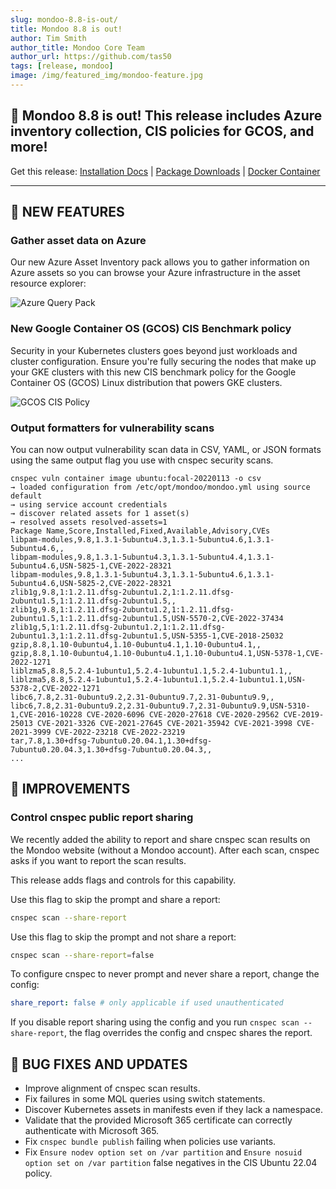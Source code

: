 ```yaml
---
slug: mondoo-8.8-is-out/
title: Mondoo 8.8 is out!
author: Tim Smith
author_title: Mondoo Core Team
author_url: https://github.com/tas50
tags: [release, mondoo]
image: /img/featured_img/mondoo-feature.jpg
---
```


## 🥳 Mondoo 8.8 is out! This release includes Azure inventory collection, CIS policies for GCOS, and more!

Get this release: [Installation Docs](/cnspec/) | [Package Downloads](https://releases.mondoo.com/cnspec/) | [Docker Container](https://hub.docker.com/r/mondoo/cnspec)

---

## 🎉 NEW FEATURES

### Gather asset data on Azure

Our new Azure Asset Inventory pack allows you to gather information on Azure assets so you can browse your Azure infrastructure in the asset resource explorer:

![Azure Query Pack](/img/releases/2023-05-02-mondoo-8.8-is-out/azure.png)

### New Google Container OS (GCOS) CIS Benchmark policy

Security in your Kubernetes clusters goes beyond just workloads and cluster configuration. Ensure you're fully securing the nodes that make up your GKE clusters with this new CIS benchmark policy for the Google Container OS (GCOS) Linux distribution that powers GKE clusters.

![GCOS CIS Policy](/img/releases/2023-05-02-mondoo-8.8-is-out/gcos.png)

### Output formatters for vulnerability scans

You can now output vulnerability scan data in CSV, YAML, or JSON formats using the same output flag you use with cnspec security scans.

```text
cnspec vuln container image ubuntu:focal-20220113 -o csv
→ loaded configuration from /etc/opt/mondoo/mondoo.yml using source default
→ using service account credentials
→ discover related assets for 1 asset(s)
→ resolved assets resolved-assets=1
Package Name,Score,Installed,Fixed,Available,Advisory,CVEs
libpam-modules,9.8,1.3.1-5ubuntu4.3,1.3.1-5ubuntu4.6,1.3.1-5ubuntu4.6,,
libpam-modules,9.8,1.3.1-5ubuntu4.3,1.3.1-5ubuntu4.4,1.3.1-5ubuntu4.6,USN-5825-1,CVE-2022-28321
libpam-modules,9.8,1.3.1-5ubuntu4.3,1.3.1-5ubuntu4.6,1.3.1-5ubuntu4.6,USN-5825-2,CVE-2022-28321
zlib1g,9.8,1:1.2.11.dfsg-2ubuntu1.2,1:1.2.11.dfsg-2ubuntu1.5,1:1.2.11.dfsg-2ubuntu1.5,,
zlib1g,9.8,1:1.2.11.dfsg-2ubuntu1.2,1:1.2.11.dfsg-2ubuntu1.5,1:1.2.11.dfsg-2ubuntu1.5,USN-5570-2,CVE-2022-37434
zlib1g,5,1:1.2.11.dfsg-2ubuntu1.2,1:1.2.11.dfsg-2ubuntu1.3,1:1.2.11.dfsg-2ubuntu1.5,USN-5355-1,CVE-2018-25032
gzip,8.8,1.10-0ubuntu4,1.10-0ubuntu4.1,1.10-0ubuntu4.1,,
gzip,8.8,1.10-0ubuntu4,1.10-0ubuntu4.1,1.10-0ubuntu4.1,USN-5378-1,CVE-2022-1271
liblzma5,8.8,5.2.4-1ubuntu1,5.2.4-1ubuntu1.1,5.2.4-1ubuntu1.1,,
liblzma5,8.8,5.2.4-1ubuntu1,5.2.4-1ubuntu1.1,5.2.4-1ubuntu1.1,USN-5378-2,CVE-2022-1271
libc6,7.8,2.31-0ubuntu9.2,2.31-0ubuntu9.7,2.31-0ubuntu9.9,,
libc6,7.8,2.31-0ubuntu9.2,2.31-0ubuntu9.7,2.31-0ubuntu9.9,USN-5310-1,CVE-2016-10228 CVE-2020-6096 CVE-2020-27618 CVE-2020-29562 CVE-2019-25013 CVE-2021-3326 CVE-2021-27645 CVE-2021-35942 CVE-2021-3998 CVE-2021-3999 CVE-2022-23218 CVE-2022-23219
tar,7.8,1.30+dfsg-7ubuntu0.20.04.1,1.30+dfsg-7ubuntu0.20.04.3,1.30+dfsg-7ubuntu0.20.04.3,,
...
```

## 🧹 IMPROVEMENTS

### Control cnspec public report sharing

We recently added the ability to report and share cnspec scan results on the Mondoo website (without a Mondoo account). After each scan, cnspec asks if you want to report the scan results.

This release adds flags and controls for this capability.

Use this flag to skip the prompt and share a report:

```bash
cnspec scan --share-report
```

Use this flag to skip the prompt and not share a report:

```bash
cnspec scan --share-report=false
```

To configure cnspec to never prompt and never share a report, change the config:

```yaml
share_report: false # only applicable if used unauthenticated
```

If you disable report sharing using the config and you run `cnspec scan --share-report`, the flag overrides the config and cnspec shares the report.

## 🐛 BUG FIXES AND UPDATES

- Improve alignment of cnspec scan results.
- Fix failures in some MQL queries using switch statements.
- Discover Kubernetes assets in manifests even if they lack a namespace.
- Validate that the provided Microsoft 365 certificate can correctly authenticate with Microsoft 365.
- Fix `cnspec bundle publish` failing when policies use variants.
- Fix `Ensure nodev option set on /var partition` and `Ensure nosuid option set on /var partition` false negatives in the CIS Ubuntu 22.04 policy.
